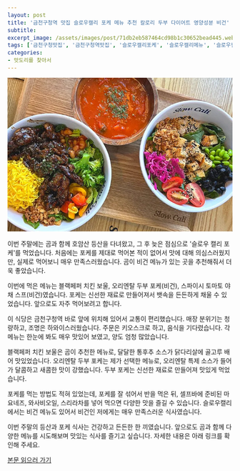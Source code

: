 ```yaml
---
layout: post
title: '금천구청역 맛집 슬로우캘리 포케 메뉴 추천 칼로리 두부 다이어트 영양성분 비건'
subtitle: 
excerpt_image: /assets/images/post/71db2eb587464cd98b1c30652bead445.webp
tags: ['금천구청맛집', '금천구청역맛집', '슬로우캘리포케', '슬로우캘리메뉴', '슬로우캘리추천', '슬로우캘리칼로리', '슬로우캘리두부', '슬로우캘리비건', '슬로우캘리다이어트', '슬로우캘리영양성분']
categories: 
- 맛도리를 찾아서
---
```


![메인 이미지](/assets/images/post/71db2eb587464cd98b1c30652bead445.webp)

이번 주말에는 곰과 함께 호암산 등산을 다녀왔고, 그 후 늦은 점심으로 '슬로우 캘리 포케'를 먹었습니다. 처음에는 포케를 제대로 먹어본 적이 없어서 맛에 대해 의심스러웠지만, 실제로 먹어보니 매우 만족스러웠습니다. 곰이 비건 메뉴가 있는 곳을 추천해줘서 더욱 좋았습니다.

이번에 먹은 메뉴는 블랙페퍼 치킨 보울, 오리엔탈 두부 포케(비건), 스파이시 토마토 야채 스프(비건)였습니다. 포케는 신선한 재료로 만들어져서 뱃속을 든든하게 채울 수 있었습니다. 앞으로도 자주 먹어보려고 합니다.

이 식당은 금천구청역 바로 앞에 위치해 있어서 교통이 편리했습니다. 매장 분위기는 청량하고, 조명은 하와이스러웠습니다. 주문은 키오스크로 하고, 음식을 기다렸습니다. 각 메뉴는 한눈에 봐도 매우 맛있어 보였고, 양도 엄청 많았습니다.

블랙페퍼 치킨 보울은 곰이 추천한 메뉴로, 달달한 통후추 소스가 닭다리살에 골고루 배어 맛있었습니다. 오리엔탈 두부 포케는 제가 선택한 메뉴로, 오리엔탈 특제 소스가 들어가 달콤하고 새콤한 맛이 강했습니다. 두부 포케는 신선한 재료로 만들어져 맛있게 먹었습니다.

포케를 먹는 방법도 적혀 있었는데, 포케를 잘 섞어서 반을 먹은 뒤, 셀프바에 준비된 마요네즈, 와사비오일, 스리라차를 넣어 먹으면 다양한 맛을 즐길 수 있습니다. 슬로우캘리에서는 비건 메뉴도 있어서 비건인 저에게는 매우 만족스러운 식사였습니다.

이번 주말의 등산과 포케 식사는 건강하고 든든한 한 끼였습니다. 앞으로도 곰과 함께 다양한 메뉴를 시도해보며 맛있는 식사를 즐기고 싶습니다. 자세한 내용은 아래 링크를 확인해 주세요.

[본문 읽으러 가기](https://m.blog.naver.com/ham_eaten_jellybear/223253819095)
